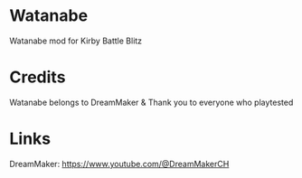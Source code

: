 # Watanabe
Watanabe mod for Kirby Battle Blitz

# Credits
Watanabe belongs to DreamMaker & Thank you to everyone who playtested

# Links
DreamMaker: https://www.youtube.com/@DreamMakerCH
